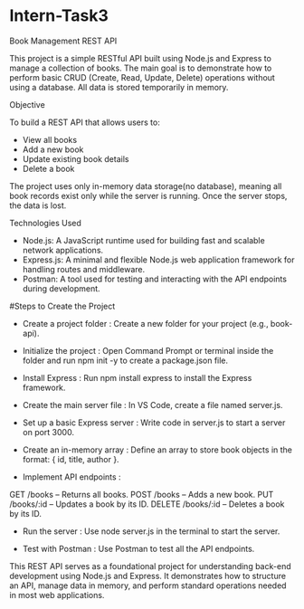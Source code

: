 # Intern-Task3
Book Management REST API

This project is a simple RESTful API built using Node.js and Express to manage a collection of books. The main goal is to demonstrate how to perform basic CRUD (Create, Read, Update, Delete) operations without using a database. All data is stored temporarily in memory.

Objective

To build a REST API that allows users to:
- View all books
- Add a new book
- Update existing book details
- Delete a book

The project uses only in-memory data storage(no database), meaning all book records exist only while the server is running. Once the server stops, the data is lost.

Technologies Used

- Node.js: A JavaScript runtime used for building fast and scalable network applications.
- Express.js: A minimal and flexible Node.js web application framework for handling routes and middleware.
- Postman: A tool used for testing and interacting with the API endpoints during development.

#Steps to Create the Project

- Create a project folder : 
Create a new folder for your project (e.g., book-api).

- Initialize the project : 
Open Command Prompt or terminal inside the folder and run npm init -y to create a package.json file.

- Install Express : 
Run npm install express to install the Express framework.

- Create the main server file : 
In VS Code, create a file named server.js.

- Set up a basic Express server : 
Write code in server.js to start a server on port 3000.

- Create an in-memory array : 
Define an array to store book objects in the format: { id, title, author }.

- Implement API endpoints : 

GET /books – Returns all books.
POST /books – Adds a new book.
PUT /books/:id – Updates a book by its ID.
DELETE /books/:id – Deletes a book by its ID.

- Run the server : 
Use node server.js in the terminal to start the server.

- Test with Postman : 
Use Postman to test all the API endpoints.

This REST API serves as a foundational project for understanding back-end development using Node.js and Express. It demonstrates how to structure an API, manage data in memory, and perform standard operations needed in most web applications.

